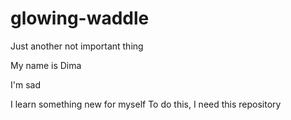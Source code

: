 # glowing-waddle
Just another not important thing

My name is Dima

I'm sad

I learn something new for myself
To do this, I need this repository
